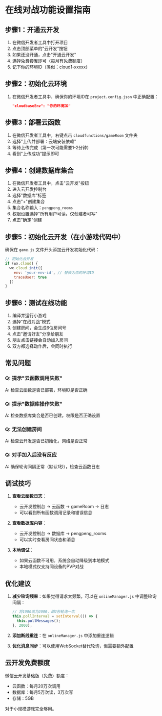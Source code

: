 # 在线对战功能设置指南

## 步骤1：开通云开发

1. 在微信开发者工具中打开项目
2. 点击顶部菜单的"云开发"按钮
3. 如果还没开通，点击"开通云开发"
4. 选择免费套餐即可（每月有免费额度）
5. 记下你的环境ID（类似：cloud1-xxxxx）

## 步骤2：初始化云环境

1. 在微信开发者工具中，确保你的环境ID在 `project.config.json` 中正确配置：
   ```json
   "cloudbaseEnv": "你的环境ID"
   ```

## 步骤3：部署云函数

1. 在微信开发者工具中，右键点击 `cloudfunctions/gameRoom` 文件夹
2. 选择"上传并部署：云端安装依赖"
3. 等待上传完成（第一次可能需要1-2分钟）
4. 看到"上传成功"提示即可

## 步骤4：创建数据库集合

1. 在微信开发者工具中，点击"云开发"按钮
2. 进入云开发控制台
3. 选择"数据库"标签
4. 点击"+"创建集合
5. 集合名称输入：`pengpeng_rooms`
6. 权限设置选择"所有用户可读，仅创建者可写"
7. 点击"确定"创建

## 步骤5：初始化云开发（在小游戏代码中）

确保在 `game.js` 文件开头添加云开发初始化代码：

```javascript
// 初始化云开发
if (wx.cloud) {
  wx.cloud.init({
    env: 'your-env-id', // 替换为你的环境ID
    traceUser: true
  })
}
```

## 步骤6：测试在线功能

1. 编译并运行小游戏
2. 选择"在线对战"模式
3. 创建房间，会生成6位房间号
4. 点击"邀请好友"分享给朋友
5. 朋友点击链接会自动加入房间
6. 双方都选择动作后，会同时执行

## 常见问题

### Q: 提示"云函数调用失败"
A: 检查云函数是否已部署，环境ID是否正确

### Q: 提示"数据库操作失败"
A: 检查数据库集合是否已创建，权限是否正确设置

### Q: 无法创建房间
A: 检查云开发是否已初始化，网络是否正常

### Q: 对手加入后没有反应
A: 确保轮询间隔正常（默认1秒），检查云函数日志

## 调试技巧

1. **查看云函数日志**：
   - 云开发控制台 → 云函数 → gameRoom → 日志
   - 可以看到所有函数调用记录和错误信息

2. **查看数据库内容**：
   - 云开发控制台 → 数据库 → pengpeng_rooms
   - 可以实时查看房间状态和消息

3. **本地调试**：
   - 如果云函数不可用，系统会自动降级到本地模式
   - 本地模式仅支持同设备的PVP对战

## 优化建议

1. **减少轮询频率**：如果觉得请求太频繁，可以在 `onlineManager.js` 中调整轮询间隔：
   ```javascript
   // 将1000改为2000，即2秒轮询一次
   this.pollInterval = setInterval(() => {
     this.pollMessages();
   }, 2000);
   ```

2. **添加断线重连**：在 `onlineManager.js` 中添加重连逻辑

3. **优化消息同步**：可以使用WebSocket替代轮询，但需要额外配置

## 云开发免费额度

微信云开发基础版（免费）额度：
- 云函数：每月20万次调用
- 数据库：每月5万次读，3万次写
- 存储：5GB

对于小规模游戏完全够用。